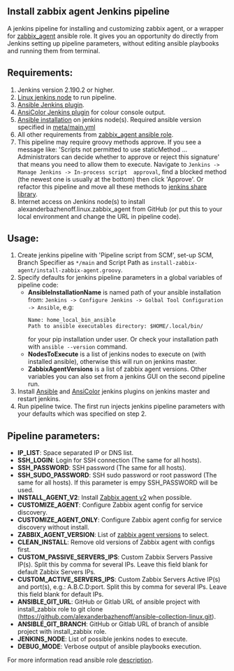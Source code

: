 Install zabbix agent Jenkins pipeline
-------------------------------------

A jenkins pipeline for installing and customizing zabbix agent, or a wrapper for
[zabbix_agent](https://github.com/alexanderbazhenoff/ansible-collection-linux/tree/main/roles/zabbix_agent)
ansible role. It gives you an opportunity do directly from Jenkins setting up pipeline parameters, without editing
ansible playbooks and running them from terminal.

## Requirements:
1. Jenkins version 2.190.2 or higher.
2. [Linux jenkins node](https://www.jenkins.io/doc/book/installing/linux/) to run pipeline.
3. [Ansible Jenkins plugin](https://plugins.jenkins.io/ansible/).
4. [AnsiColor Jenkins plugin](https://plugins.jenkins.io/ansicolor/) for colour console output.
5. [Ansible installation](https://docs.ansible.com/ansible/latest/installation_guide/intro_installation.html) on 
   jenkins node(s). Required ansible version specified in
   [meta/main.yml](https://github.com/alexanderbazhenoff/ansible-collection-linux/blob/main/roles/zabbix_agent/meta/main.yml) 
6. All other requirements from
[zabbix_agent ansible role](https://github.com/alexanderbazhenoff/ansible-collection-linux/tree/main/roles/zabbix_agent#requirements).
7. This pipeline may require groovy methods approve. If you see a message like:
   'Scripts not permitted to use staticMethod ... Administrators can decide whether to approve or reject this signature'
   that means you need to allow them to execute. Navigate to `Jenkins -> Manage Jenkins -> In-process script 
   approval`, find a blocked method (the newest one is usually at the bottom) then click 'Approve'. Or refactor this
   pipeline and move all these methods to 
   [jenkins share library](https://www.jenkins.io/doc/book/pipeline/shared-libraries/).
8. Internet access on Jenkins node(s) to install alexanderbazhenoff.linux.zabbix_agent from GitHub (or put this to your 
   local environment and change the URL in pipeline code).

## Usage:
1. Create jenkins pipeline with 'Pipeline script from SCM', set-up SCM, Branch Specifier as `*/main` and Script Path as
   `install-zabbix-agent/install-zabbix-agent.groovy`.
2. Specify defaults for jenkins pipeline parameters in a global variables of pipeline code:
   - **AnsibleInstallationName** is named path of your ansible installation from:
     `Jenkins -> Configure Jenkins -> Golbal Tool Configuration -> Ansible`, e.g:
     ```
     Name: home_local_bin_ansible
     Path to ansible executables directory: $HOME/.local/bin/
     ```
     for your pip installation under user. Or check your installation path with `ansible --version` command.
   - **NodesToExecute** is a list of jenkins nodes to execute on (with installed ansible), otherwise this will run 
     on jenkins master.
   - **ZabbixAgentVersions** is a list of zabbix agent versions.
   Other variables you can also set from a jenkins GUI on the second pipeline run.
3. Install [Ansible](https://plugins.jenkins.io/ansible/) and [AnsiColor](https://plugins.jenkins.io/ansicolor/) 
   jenkins plugins on jenkins master and restart jenkins.
4. Run pipeline twice. The first run injects jenkins pipeline parameters with your defaults which was specified on
   step 2.

## Pipeline parameters:
- **IP_LIST**: Space separated IP or DNS list.
- **SSH_LOGIN**: Login for SSH connection (The same for all hosts).
- **SSH_PASSWORD**: SSH password (The same for all hosts).
- **SSH_SUDO_PASSWORD**: SSH sudo password or root password (The same for all hosts). If this parameter is empy 
  SSH_PASSWORD will be used.
- **INSTALL_AGENT_V2**: Install
  [Zabbix agent v2](https://www.zabbix.com/documentation/current/en/manual/concepts/agent2) when possible.
- **CUSTOMIZE_AGENT**: Configure Zabbix agent config for service discovery.
- **CUSTOMIZE_AGENT_ONLY**: Configure Zabbix agent config for service discovery without install.
- **ZABBIX_AGENT_VERSION**: List of [zabbix agent versions](https://www.zabbix.com/download_agents) to select.
- **CLEAN_INSTALL**: Remove old versions of Zabbix agent with configs first.
- **CUSTOM_PASSIVE_SERVERS_IPS**: Custom Zabbix Servers Passive IP(s). Split this by comma for several IPs. Leave this 
  field blank for default Zabbix Servers IPs.
- **CUSTOM_ACTIVE_SERVERS_IPS**: Custom Zabbix Servers Active IP(s) and port(s), e.g.: A.B.C.D:port. Split this by comma 
  for several IPs. Leave this field blank for default IPs.
- **ANSIBLE_GIT_URL**: GitHub or Gitlab URL of ansible project with install_zabbix role to git clone
  (https://github.com/alexanderbazhenoff/ansible-collection-linux.git).
- **ANSIBLE_GIT_BRANCH**: GitHub or Gitlab URL of branch of ansible project with install_zabbix role.
- **JENKINS_NODE**: List of possible jenkins nodes to execute.
- **DEBUG_MODE**: Verbose output of ansible playbooks execution.

For more information read ansible role
[description](https://github.com/alexanderbazhenoff/ansible-collection-linux/tree/main/roles/zabbix_agent).
